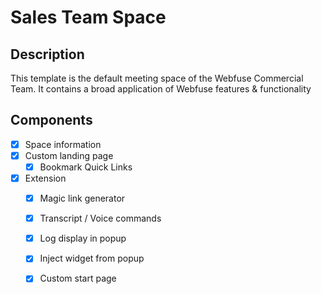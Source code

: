 # Sales Team Space

## Description

This template is the default meeting space of the Webfuse Commercial Team. It contains a broad application of Webfuse features & functionality

## Components

- [x] Space information
- [x] Custom landing page
    - [x] Bookmark Quick Links
- [x] Extension
    - [x] Magic link generator
    - [x] Transcript / Voice commands
    - [x] Log display in popup
    - [x] Inject widget from popup
    - [X] Custom start page

